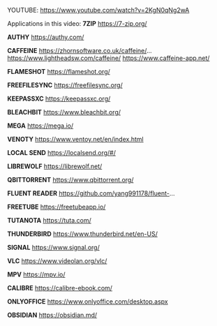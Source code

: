 YOUTUBE: https://www.youtube.com/watch?v=2KgN0qNg2wA

Applications in this video:
**7ZIP**
https://7-zip.org/

**AUTHY**
https://authy.com/

**CAFFEINE**
https://zhornsoftware.co.uk/caffeine/...
https://www.lightheadsw.com/caffeine/
https://www.caffeine-app.net/

**FLAMESHOT**
https://flameshot.org/

**FREEFILESYNC**
https://freefilesync.org/

**KEEPASSXC**
https://keepassxc.org/

**BLEACHBIT**
https://www.bleachbit.org/

**MEGA**
https://mega.io/

**VENOTY**
https://www.ventoy.net/en/index.html

**LOCAL SEND**
https://localsend.org/#/

**LIBREWOLF**
https://librewolf.net/

**QBITTORRENT**
https://www.qbittorrent.org/

**FLUENT READER**
https://github.com/yang991178/fluent-...

**FREETUBE**
https://freetubeapp.io/

**TUTANOTA**
https://tuta.com/

**THUNDERBIRD**
https://www.thunderbird.net/en-US/

**SIGNAL**
https://www.signal.org/

**VLC**
https://www.videolan.org/vlc/

**MPV**
https://mpv.io/

**CALIBRE**
https://calibre-ebook.com/

**ONLYOFFICE**
https://www.onlyoffice.com/desktop.aspx

**OBSIDIAN**
https://obsidian.md/